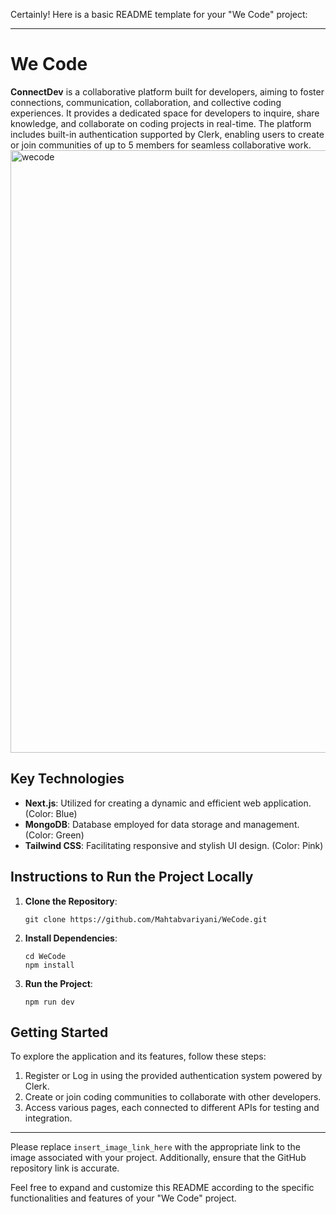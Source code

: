 
Certainly! Here is a basic README template for your "We Code" project:

---

# We Code

**ConnectDev** is a collaborative platform built for developers, aiming to foster connections, communication, collaboration, and collective coding experiences. It provides a dedicated space for developers to inquire, share knowledge, and collaborate on coding projects in real-time. The platform includes built-in authentication supported by Clerk, enabling users to create or join communities of up to 5 members for seamless collaborative work.
<img width="964" alt="wecode" src="https://github.com/Mahtabvariyani/WeCode/assets/108659794/63af8779-88cf-4acf-9a93-16908cbc9dca">



## Key Technologies

- **Next.js**: Utilized for creating a dynamic and efficient web application. (Color: Blue)
- **MongoDB**: Database employed for data storage and management. (Color: Green)
- **Tailwind CSS**: Facilitating responsive and stylish UI design. (Color: Pink)


## Instructions to Run the Project Locally

1. **Clone the Repository**:
    ```
    git clone https://github.com/Mahtabvariyani/WeCode.git
    ```

2. **Install Dependencies**:
    ```
    cd WeCode
    npm install
    ```

3. **Run the Project**:
    ```
    npm run dev
    ```

## Getting Started

To explore the application and its features, follow these steps:

1. Register or Log in using the provided authentication system powered by Clerk.
2. Create or join coding communities to collaborate with other developers.
3. Access various pages, each connected to different APIs for testing and integration.

---

Please replace `insert_image_link_here` with the appropriate link to the image associated with your project. Additionally, ensure that the GitHub repository link is accurate.

Feel free to expand and customize this README according to the specific functionalities and features of your "We Code" project.
